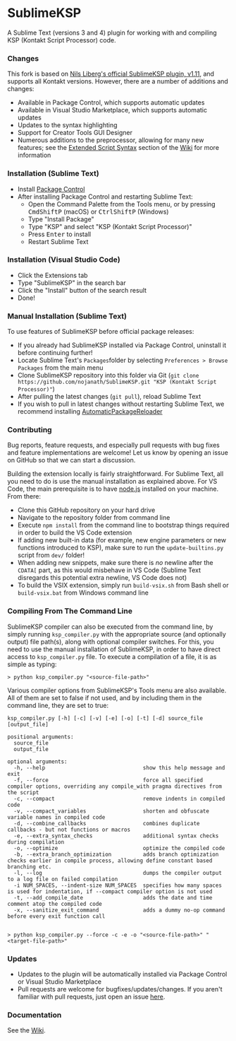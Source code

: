# SublimeKSP

A Sublime Text (versions 3 and 4) plugin for working with and compiling KSP (Kontakt Script Processor) code.

### Changes
This fork is based on [Nils Liberg's official SublimeKSP plugin, v1.11](http://nilsliberg.se/ksp/), and supports all Kontakt versions.
However, there are a number of additions and changes:

* Available in Package Control, which supports automatic updates
* Available in Visual Studio Marketplace, which supports automatic updates
* Updates to the syntax highlighting
* Support for Creator Tools GUI Designer
* Numerous additions to the preprocessor, allowing for many new features; see the [Extended Script Syntax](https://github.com/nojanath/SublimeKSP/wiki#extended-script-syntax) section of the [Wiki](https://github.com/nojanath/SublimeKSP/wiki) for more information

### Installation (Sublime Text)

* Install [Package Control](https://packagecontrol.io/installation)
* After installing Package Control and restarting Sublime Text:
  * Open the Command Palette from the Tools menu, or by pressing <kbd>Cmd</kbd><kbd>Shift</kbd><kbd>P</kbd> (macOS) or <kbd>Ctrl</kbd><kbd>Shift</kbd><kbd>P</kbd> (Windows)
  * Type "Install Package"
  * Type "KSP" and select "KSP (Kontakt Script Processor)"
  * Press <kbd>Enter</kbd> to install
  * Restart Sublime Text

### Installation (Visual Studio Code)

* Click the Extensions tab
* Type "SublimeKSP" in the search bar
* Click the "Install" button of the search result
* Done!

### Manual Installation (Sublime Text)

To use features of SublimeKSP before official package releases:

 * If you already had SublimeKSP installed via Package Control, uninstall it before continuing further!
 * Locate Sublime Text's `Packages`folder by selecting `Preferences > Browse Packages` from the main menu
 * Clone SublimeKSP repository into this folder via Git (`git clone https://github.com/nojanath/SublimeKSP.git "KSP (Kontakt Script Processor)"`)
 * After pulling the latest changes (`git pull`), reload Sublime Text
 * If you wish to pull in latest changes without restarting Sublime Text, we recommend installing [Automatic​Package​Reloader](https://packagecontrol.io/packages/AutomaticPackageReloader)

### Contributing

Bug reports, feature requests, and especially pull requests with bug fixes and feature implementations are welcome! Let us know by opening an issue on GitHub so that we can start a discussion.

Building the extension locally is fairly straightforward. For Sublime Text, all you need to do is use the manual installation as explained above. For VS Code, the main prerequisite is to have [node.js](https://nodejs.org/en/download/prebuilt-installer) installed on your machine. From there:

* Clone this GitHub repository on your hard drive
* Navigate to the repository folder from command line
* Execute `npm install` from the command line to bootstrap things required in order to build the VS Code extension
* If adding new built-in data (for example, new engine parameters or new functions introduced to KSP), make sure to run the `update-builtins.py` script from `dev/` folder!
* When adding new snippets, make sure there is _no_ newline after the `CDATA[` part, as this would misbehave in VS Code (Sublime Text disregards this potential extra newline, VS Code does not)
* To build the VSIX extension, simply run `build-vsix.sh` from Bash shell or `build-vsix.bat` from Windows command line

### Compiling From The Command Line

SublimeKSP compiler can also be executed from the command line, by simply running `ksp_compiler.py` with the appropriate source (and optionally output) file path(s),
along with optional compiler switches.
For this, you need to use the manual installation of SublimeKSP, in order to have direct access to `ksp_compiler.py` file. To execute a compilation of a file,
it is as simple as typing:

```
> python ksp_compiler.py "<source-file-path>"
```

Various compiler options from SublimeKSP's Tools menu are also available. All of them are set to false if not used,
and by including them in the command line, they are set to true:

```
ksp_compiler.py [-h] [-c] [-v] [-e] [-o] [-t] [-d] source_file [output_file]

positional arguments:
  source_file
  output_file

optional arguments:
  -h, --help                               show this help message and exit
  -f, --force                              force all specified compiler options, overriding any compile_with pragma directives from the script
  -c, --compact                            remove indents in compiled code
  -v, --compact_variables                  shorten and obfuscate variable names in compiled code
  -d, --combine_callbacks                  combines duplicate callbacks - but not functions or macros
  -e, --extra_syntax_checks                additional syntax checks during compilation
  -o, --optimize                           optimize the compiled code
  -b, --extra_branch_optimization          adds branch optimization checks earlier in compile process, allowing define constant based branching etc.
  -l, --log                                dumps the compiler output to a log file on failed compilation
  -i NUM_SPACES, --indent-size NUM_SPACES  specifies how many spaces is used for indentation, if --compact compiler option is not used
  -t, --add_compile_date                   adds the date and time comment atop the compiled code
  -x, --sanitize_exit_command              adds a dummy no-op command before every exit function call


> python ksp_compiler.py --force -c -e -o "<source-file-path>" "<target-file-path>"
```

### Updates
* Updates to the plugin will be automatically installed via Package Control or Visual Studio Marketplace
* Pull requests are welcome for bugfixes/updates/changes. If you aren't familiar with pull requests,
just open an issue [here](https://github.com/nojanath/SublimeKSP/issues).

### Documentation
See the [Wiki](https://github.com/nojanath/SublimeKSP/wiki).
